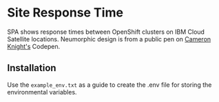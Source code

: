 # Site Response Time

SPA shows response times between OpenShift clusters on IBM Cloud Satellite locations. Neumorphic design is from a public pen on [Cameron Knight's](https://codepen.io/cameronknight) Codepen. 

## Installation

Use the `example_env.txt` as a guide to create the .env file for storing the environmental variables.
